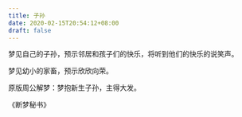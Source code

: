 ```yaml
---
title: 子孙
date: 2020-02-15T20:54:12+08:00
draft: false
---
```


梦见自己的子孙，预示邻居和孩子们的快乐，将听到他们的快乐的说笑声。

梦见幼小的家畜，预示欣欣向荣。

原版周公解梦：梦抱新生子孙，主得大发。

《断梦秘书》